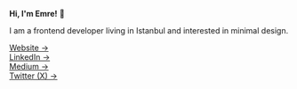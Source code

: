 **Hi, I'm Emre!** 👋

I am a frontend developer living in Istanbul and interested in minimal design.

[Website &rarr;](https://akdas.dev)<br />
[LinkedIn &rarr;](https://linkedin.com/in/emreakdas)<br />
[Medium &rarr;](https://medium.com/@emreakdas)<br />
[Twitter (X) &rarr;](https://twitter.com/emreeakdas)
